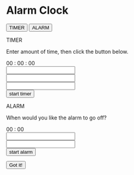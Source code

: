<!DOCTYPE html>
<head>
    <title>Alarm Clock</title>
    <link rel="stylesheet" href="alarm.css">
    <script src="alarm.js"></script>
</head>
<body>
    <!-- CHOOSE TIMER/ALARM -->
    <div id="start_options">
        <h1>Alarm Clock</h1>
        <button class="button" style="right:1%" onclick="timer_start()">TIMER</button>
        <button class="button" style="left:1%" onclick="alarm_start()">ALARM</button>
    </div>
    <!-- TIMER SCREEN -->
    <div id="timer_screen" onload="start_btn_function()">
        <div class="intro">
            <p class="left_intro">TIMER</p>
            <p class="right_intro">Enter amount of time, then click the button below.</p>
        </div>
        <div class="display_digits">
            <div class="layer1" style="z-index: -1;">
                <span class="numbers" id="hour_display">00</span>
                <span class="colon"> :</span >
                <span class="numbers" id="minute_display">00</span >
                <span class="colon"> :</span >
                <span class="numbers" id="second_display">00</span > 
            </div>
            <div class="layer2">
                <input onfocus="blink_display(event)" oninput="display(event)" onblur="stop_blink_display()" type="text" pattern="[0-9]{1,2}" maxlength="2" id="hour_input" required="required" style="margin-right:181.83px;">
                <input onfocus="blink_display(event)" oninput="display(event)" onblur="stop_blink_display()" type="text" pattern="[0-9]{1,2}" maxlength="2" id="minute_input" required="required" style="margin-right:181.83px;">
                <input onfocus="blink_display(event)" oninput="display(event)" onblur="stop_blink_display()" type="text" pattern="[0-9]{1,2}" maxlength="2" id="second_input" required="required">
            </div>
        </div>
        <button class="btn" id="timer_start_btn">start timer</button>
    </div>
    <!-- ALARM SCREEN -->
    <div id="alarm_screen">
        <div class="intro">
            <p class="left_intro">ALARM</p>
            <p class="right_intro">When would you like the alarm to go off?</p>
        </div>
        <div class="alarm_display_digits">
            <div class="alarm_layer1" style="z-index: -1;">
                <span class="numbers" id="alarm_hour_display">00</span>
                <span class="colon"> :</span >
                <span class="numbers" id="alarm_minute_display">00</span>
            </div>
            <div class="alarm_layer2">
                <input onfocus="blink_display(event)" oninput="display(event)" onblur="stop_blink_display()" type="text" pattern="[0-9]{1,2}" maxlength="2" id="alarm_hour_input" style="margin-right:181.83px;">
                <input onfocus="blink_display(event)" oninput="display(event)" onblur="stop_blink_display()" type="text" pattern="[0-9]{1,2}" maxlength="2" id="alarm_minute_input">
            </div>
        </div>
        <button class="btn" id="alarm_btn">start alarm</button>
      <!-- Notify when the Alarm is active -->
        <div id="alarm_counting_display">
            <p id="alarm_counting_para"></p>
            <button id="alarm_counting_btn">Got it!</button>
        </div>
    </div>
</body>
